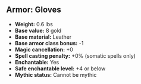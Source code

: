 ## Armor: Gloves
- **Weight:** 0.6 lbs
- **Base value:** 8 gold
- **Base material:** Leather
- **Base armor class bonus:** -1
- **Magic cancellation:** +0
- **Spell casting penalty:** +0% (somatic spells only)
- **Enchantable:** Yes
- **Safe enchantable level:** +4 or below
- **Mythic status:** Cannot be mythic
